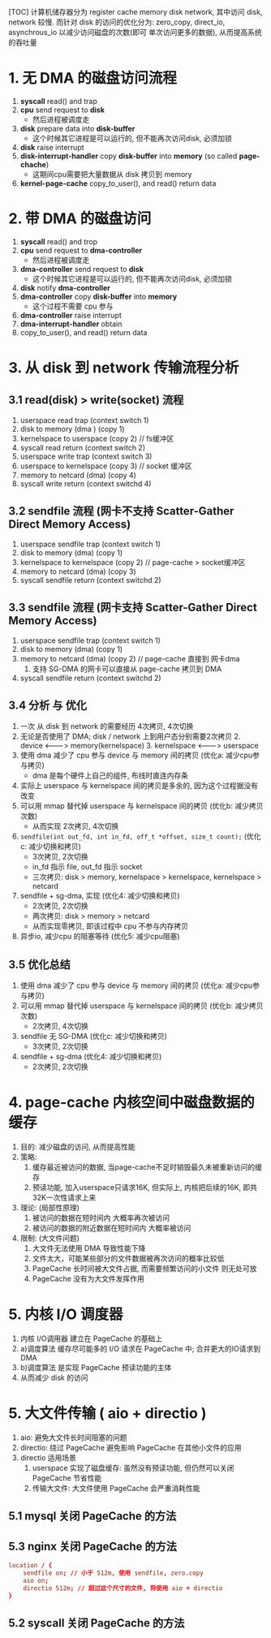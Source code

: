 [TOC]
计算机储存器分为 register cache memory disk network, 其中访问 disk, network 较慢.
而针对 disk 的访问的优化分为:  zero_copy, direct_io, asynchrous_io
以减少访问磁盘的次数(即可 单次访问更多的数据), 从而提高系统的吞吐量

# 1. 无 DMA 的磁盘访问流程
1. **syscall** read() and trap
2. **cpu** send request to **disk**
    + 然后进程被调度走
3. **disk** prepare data into **disk-buffer**
    + 这个时候其它进程是可以运行的, 但不能再次访问disk, 必须加锁
4. **disk** raise interrupt
5. **disk-interrupt-handler** copy **disk-buffer** into **memory** (so called **page-chache**)
    + 这期间cpu需要把大量数据从 disk 拷贝到 memory
6. **kernel-page-cache** copy_to_user(), and read() return data

# 2. 带 DMA 的磁盘访问
1. **syscall** read() and trop
2. **cpu** send request to **dma-controller**
    + 然后进程被调度走
3. **dma-controller** send request to **disk**
    + 这个时候其它进程是可以运行的, 但不能再次访问disk, 必须加锁
4. **disk** notify **dma-controller**
5. **dma-controller** copy **disk-buffer** into **memory**
    + 这个过程不需要 cpu 参与
6. **dma-controller** raise interrupt
7. **dma-interrupt-handler** obtain
8. copy_to_user(), and read() return data

# 3. 从 disk 到 network 传输流程分析 
## 3.1 read(disk) > write(socket) 流程
1. userspace read trap      (context switch 1)
2. disk to memory (dma )    (copy 1)
3. kernelspace to userspace (copy 2)   // fs缓冲区
4. syscall read return      (context switch 2)
5. userspace write trap     (context switch 3)
6. userspace to kernelspace (copy 3)   // socket 缓冲区
7. memory to netcard (dma)  (copy 4)
8. syscall write return     (context switchd 4)
 
## 3.2 sendfile 流程 (网卡不支持 Scatter-Gather Direct Memory Access)
1. userspace sendfile trap      (context switch 1)
2. disk to memory (dma)         (copy 1)
3. kernelspace to kernelspace   (copy 2) // page-cache > socket缓冲区
4. memory to netcard (dma)      (copy 3)
5. syscall sendfile return      (context switchd 2)

## 3.3 sendfile 流程 (网卡支持 Scatter-Gather Direct Memory Access)
1. userspace sendfile trap      (context switch 1)
2. disk to memory (dma)         (copy 1)
4. memory to netcard (dma)      (copy 2) // page-cache 直接到 网卡dma
    1. 支持 SG-DMA 的网卡可以直接从 page-cache 拷贝到 DMA
5. syscall sendfile return      (context switchd 2)

## 3.4 分析 与 优化
1. 一次 从 disk 到 network 的需要经历 4次拷贝, 4次切换
2. 无论是否使用了 DMA; disk / network 上到用户态分别需要2次拷贝
    2. device <---> memory(kernelspace)
    3. kernelspace <---> userspace
3. 使用 dma 减少了 cpu 参与 device 与 memory 间的拷贝             (优化a: 减少cpu参与拷贝)
    + dma 是每个硬件上自己的组件, 布线时直连内存条
4. 实际上 userspace 与 kernelspace 间的拷贝是多余的, 因为这个过程据没有改变
5. 可以用 mmap 替代掉 userspace 与 kernelspace 间的拷贝 (优化b: 减少拷贝次数)
    + 从而实现 2次拷贝, 4次切换
6. `sendfile(int out_fd, int in_fd, off_t *offset, size_t count);` (优化c: 减少切换和拷贝)
    + 3次拷贝, 2次切换
    + in_fd 指示 file, out_fd 指示 socket
    + 三次拷贝: disk > memory, kernelspace > kernelspace, kernelspace > netcard
7. sendfile + sg-dma, 实现   (优化4: 减少切换和拷贝)
    + 2次拷贝, 2次切换
    + 两次拷贝: disk > memory > netcard
    + 从而实现零拷贝, 即该过程中 cpu 不参与内存拷贝
8. 异步io, 减少cpu 的阻塞等待 (优化5: 减少cpu阻塞)

## 3.5 优化总结
1. 使用 dma 减少了 cpu 参与 device 与 memory 间的拷贝             (优化a: 减少cpu参与拷贝)
2. 可以用 mmap 替代掉 userspace 与 kernelspace 间的拷贝 (优化b: 减少拷贝次数)
    + 2次拷贝, 4次切换
3. sendfile 无 SG-DMA (优化c: 减少切换和拷贝)
    + 3次拷贝, 2次切换
4. sendfile + sg-dma  (优化4: 减少切换和拷贝)
    + 2次拷贝, 2次切换

# 4. page-cache 内核空间中磁盘数据的缓存
1. 目的: 减少磁盘的访问, 从而提高性能
2. 策略:
    1. 缓存最近被访问的数据, 当page-cache不足时销毁最久未被重新访问的缓存 
    2. 预读功能, 加入userspace只请求16K, 但实际上, 内核把后续的16K, 即共32K一次性请求上来
3. 理论: (局部性原理)
    1. 被访问的数据在短时间内 大概率再次被访问
    2. 被访问的数据的附近数据在短时间内 大概率被访问
4. 限制: (大文件问题)
    1. 大文件无法使用 DMA 导致性能下降
    2. 文件太大，可能某些部分的文件数据被再次访问的概率比较低
    3. PageCache 长时间被大文件占据, 而需要频繁访问的小文件 则无处可放
    4. PageCache 没有为大文件发挥作用

# 5. 内核 I/O 调度器
1. 内核 I/O调用器 建立在 PageCache 的基础上
2. a)调度算法 缓存尽可能多的 I/O 请求在 PageCache 中; 合并更大的IO请求到 DMA
3. b)调度算法 是实现 PageCache 预读功能的主体
4. 从而减少 disk 的访问

# 5. 大文件传输 ( aio + directio )
1. aio: 避免大文件长时间阻塞的问题
2. directio: 绕过 PageCache 避免影响 PageCache 在其他小文件的应用
3. directio 适用场景
    1. userspace 实现了磁盘缓存: 虽然没有预读功能, 但仍然可以关闭 PageCache 节省性能
    2. 传输大文件: 大文件使用 PageCache 会严重消耗性能
## 5.1 mysql   关闭 PageCache 的方法
## 5.3 nginx   关闭 PageCache 的方法
```conf
location / {
    sendfile on; // 小于 512m, 使用 sendfile, zero.copy
    aio on;
    directio 512m; // 超过这个尺寸的文件, 将使用 aio + directio
}
```
## 5.2 syscall 关闭 PageCache 的方法